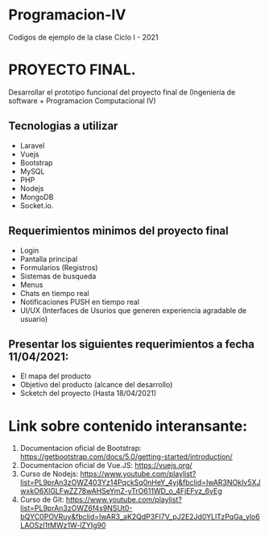 # Programacion-IV
Codigos de ejemplo de la clase Ciclo I - 2021

# PROYECTO FINAL.
Desarrollar el prototipo funcional del proyecto final de (Ingeniería de software + Programacion Computacional IV)

## Tecnologias a utilizar
- Laravel
- Vuejs
- Bootstrap
- MySQL
- PHP
- Nodejs
- MongoDB
- Socket.io.

## Requerimientos minimos del proyecto final
- Login
- Pantalla principal
- Formularios (Registros)
- Sistemas de busqueda
- Menus
- Chats en tiempo real
- Notificaciones PUSH en tiempo real
- UI/UX (Interfaces de Usurios que generen experiencia agradable de usuario)

## Presentar los siguientes requerimientos a fecha 11/04/2021:
- El mapa del producto
- Objetivo del producto (alcance del desarrollo) 
- Scketch del proyecto (Hasta 18/04/2021)

# Link sobre contenido interansante:
1. Documentacion oficial de Bootstrap: https://getbootstrap.com/docs/5.0/getting-started/introduction/
2. Documentacion oficial de Vue.JS: https://vuejs.org/
3. Curso de Nodejs: https://www.youtube.com/playlist?list=PL9prAn3zOWZ403Yz14PqckSq0nHeY_4yj&fbclid=IwAR3NOkIv5XJwxkO6XlGLFwZZ78wAHSeYmZ-yTrO611WD_o_4FjEFvz_6vEg
4. Curso de Git: https://www.youtube.com/playlist?list=PL9prAn3zOWZ6f4s9NSUt0-bQYC0POVRuy&fbclid=IwAR3_aK2QdP3FI7V_pJ2E2Jd0YLlTzPqGa_ylo6LAOSzI1tMWz1W-lZYIg90
